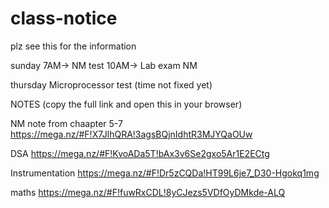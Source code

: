 # class-notice


plz see this for the information 

sunday
7AM-> NM test
10AM-> Lab exam NM



thursday
Microprocessor test (time not fixed yet)






NOTES (copy the full link and open this in your browser)

NM note from chaapter 5-7 
https://mega.nz/#F!X7JlhQRA!3agsBQjnIdhtR3MJYQaOUw


DSA 
https://mega.nz/#F!KvoADa5T!bAx3v6Se2gxo5Ar1E2ECtg

Instrumentation
https://mega.nz/#F!Dr5zCQDa!HT99L6je7_D30-Hgokq1mg

maths
https://mega.nz/#F!fuwRxCDL!8yCJezs5VDfOyDMkde-ALQ
